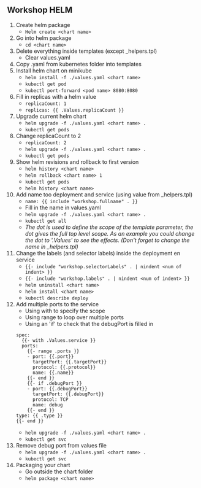 ## Workshop HELM

1. Create helm package
    - ``Helm create <chart name>``
2. Go into helm package
    - ``cd <chart name>``
3. Delete everything inside templates (except _helpers.tpl)
   - Clear values.yaml
4. Copy .yaml from kubernetes folder into templates
5. Install helm chart on minikube
   - ``helm install -f ./values.yaml <chart name>``
   - ``kubectl get pod``
   - ``kubectl port-forward <pod name> 8080:8080``
6. Fill in replicas with a helm value
   - ``replicaCount: 1``
   - ``replicas: {{ .Values.replicaCount }}``
7. Upgrade current helm chart
   - ``helm upgrade -f ./values.yaml <chart name> .``
   - ``kubectl get pods``
8. Change replicaCount to 2
   - ``replicaCount: 2``
   - ``helm upgrade -f ./values.yaml <chart name> .``
   - ``kubectl get pods``
9. Show helm revisions and rollback to first version
   - ``helm history <chart name>``
   - ``helm rollback <chart name> 1``
   - ``kubectl get pods``
   - ``helm history <chart name>``
10. Add name too deployment and service (using value from _helpers.tpl)
    - ``name: {{ include "workshop.fullname" . }}``
    - Fill in the name in values.yaml
    - ``helm upgrade -f ./values.yaml <chart name> .``
    - ``kubectl get all``
    - *The dot is used to define the scope of the template parameter, the dot gives the full top level scope. As an example you could change the dot to '.Values' to see the effects. (Don't forget to change the name in _helpers.tpl)*
11. Change the labels (and selector labels) inside the deployment en service
    - ``{{- include "workshop.selectorLabels" . | nindent <num of indent> }}``
    - ``{{- include "workshop.labels" . | nindent <num of indent> }}``
    - ``helm uninstall <chart name>``
    - ``helm install <chart name>``
    - ``kubectl describe deploy``
12. Add multiple ports to the service
    - Using with to specify the scope
    - Using range to loop over multiple ports
    - Using an 'if' to check that the debugPort is filled in
    ```
    spec:
      {{- with .Values.service }}
      ports:
        {{- range .ports }}
        - port: {{.port}}
          targetPort: {{.targetPort}}
          protocol: {{.protocol}}
          name: {{.name}}
        {{- end }}
        {{- if .debugPort }}
        - port: {{.debugPort}}
          targetPort: {{.debugPort}}
          protocol: TCP
          name: debug
        {{- end }}
    type: {{ .type }}
    {{- end }}
    ```
    - ``helm upgrade -f ./values.yaml <chart name> .``
    - ``kubectl get svc``
13. Remove debug port from values file
    - ``helm upgrade -f ./values.yaml <chart name> .``
    - ``kubectl get svc``
14. Packaging your chart
    - Go outside the chart folder
    - ``helm package <chart name>``
